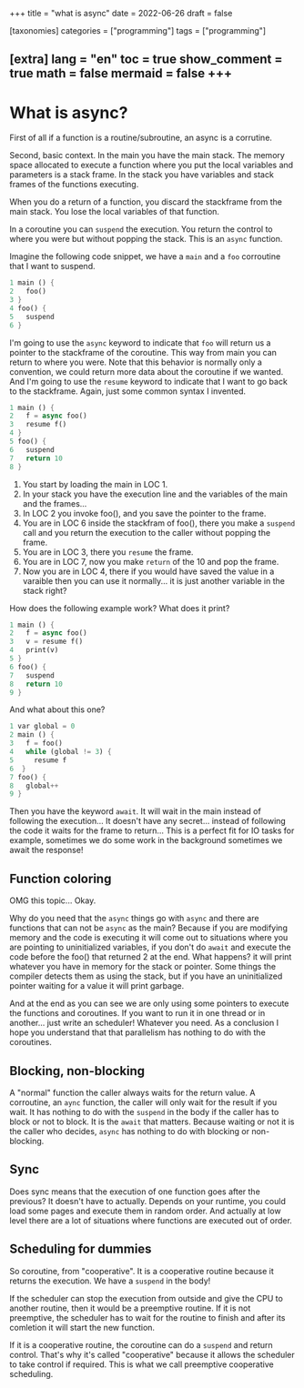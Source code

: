 
+++
title = "what is async"
date = 2022-06-26
draft = false

[taxonomies]
categories = ["programming"]
tags = ["programming"]

[extra]
lang = "en"
toc = true
show_comment = true
math = false
mermaid = false
+++
---

# What is async?

First of all if a function is a routine/subroutine, an async is a corrutine.

Second, basic context. In the main you have the main stack. The memory space allocated to execute a function where you put the local variables and parameters is a stack frame. In the stack you have variables and stack frames of the functions executing.

When you do a return of a function, you discard the stackframe from the main stack. You lose the local variables of that function.

In a coroutine you can `suspend` the execution. You return the control to where you were but without popping the stack. This is an `async` function.

Imagine the following code snippet, we have a `main` and a `foo` corroutine that I want to suspend.

```rust
1 main () {
2   foo()
3 }
4 foo() {
5   suspend 
6 }
```

I'm going to use the `async` keyword to indicate that `foo` will return us a pointer to the stackframe of the coroutine. This way from main you can return to where you were. Note that this behavior is normally only a convention, we could return more data about the coroutine if we wanted. And I'm going to use the `resume` keyword to indicate that I want to go back to the stackframe. Again, just some common syntax I invented.

```rust
1 main () {
2   f = async foo()
3   resume f()
4 }
5 foo() {
6   suspend 
7   return 10
8 }
```

1. You start by loading the main in LOC 1.
2. In your stack you have the execution line and the variables of the main and the frames...
3. In LOC 2 you invoke foo(), and you save the pointer to the frame.
4. You are in LOC 6 inside the stackfram of foo(), there you make a `suspend` call and you return the execution to the caller without popping the frame.
5. You are in LOC 3, there you `resume` the frame.
6. You are in LOC 7, now you make `return` of the 10 and pop the frame. 
7. Now you are in LOC 4, there if you would have saved the value in a varaible then you can use it normally... it is just another variable in the stack right?

How does the following example work? What does it print?

```rust
1 main () {
2   f = async foo()
3   v = resume f()
4   print(v)
5 }
6 foo() {
7   suspend 
8   return 10
9 }
```

And what about this one?

```rust
1 var global = 0
2 main () {
3   f = foo()
4   while (global != 3) {
5     resume f
6  }
7 foo() {
8   global++
9 }
```

Then you have the keyword `await`. It will wait in the main instead of following the execution... It doesn't have any secret... instead of following the code it waits for the frame to return... This is a perfect fit for IO tasks for example, sometimes we do some work in the background sometimes we await the response!

## Function coloring

OMG this topic... Okay.

Why do you need that the `async` things go with `async` and there are functions that can not be `async` as the main? Because if you are modifying memory and the code is executing it will come out to situations where you are pointing to uninitialized variables, if you don't do `await` and execute the code before the foo() that returned 2 at the end. What happens? it will print whatever you have in memory for the stack or pointer. Some things the compiler detects them as using the stack, but if you have an uninitialized pointer waiting for a value it will print garbage.

And at the end as you can see we are only using some pointers to execute the functions and coroutines. If you want to run it in one thread or in another... just write an scheduler! Whatever you need. As a conclusion I hope you understand that that parallelism has nothing to do with the coroutines.

## Blocking, non-blocking

A "normal" function the caller always waits for the return value. A corroutine, an `aync` function, the caller will only wait for the result if you wait. It has nothing to do with the `suspend` in the body if the caller has to block or not to block. It is the `await` that matters. Because waiting or not it is the caller who decides, `async` has nothing to do with blocking or non-blocking.

## Sync

Does sync means that the execution of one function goes after the previous? It doesn't have to actually. Depends on your runtime, you could load some pages and execute them in random order. And actually at low level there are a lot of situations where functions are executed out of order. 

## Scheduling for dummies

So coroutine, from "cooperative". It is a cooperative routine because it returns the execution. We have a `suspend` in the body!

If the scheduler can stop the execution from outside and give the CPU to another routine, then it would be a preemptive routine.  If it is not preemptive, the scheduler has to wait for the routine to finish and after its comletion it will start the new function.

If it is a cooperative routine, the coroutine can do a `suspend` and return control. That's why it's called "cooperative" because it allows the scheduler to take control if required. This is what we call preemptive cooperative scheduling.

